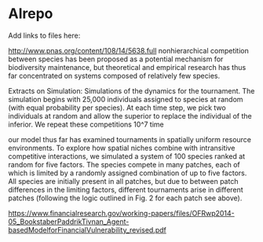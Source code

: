 # AIrepo
Add links to files here:



http://www.pnas.org/content/108/14/5638.full
nonhierarchical competition between species has been proposed as a potential mechanism for biodiversity maintenance, but theoretical and empirical research has thus far concentrated on systems composed of relatively few species.

Extracts on Simulation:
 Simulations of the dynamics for the tournament. The simulation begins with 25,000 individuals assigned to species at random (with equal probability per species). At each time step, we pick two individuals at random and allow the superior to replace the individual of the inferior. We repeat these competitions 10^7 time

our model thus far has examined tournaments in spatially uniform resource environments. To explore how spatial niches combine with intransitive competitive interactions, we simulated a system of 100 species ranked at random for five factors. The species compete in many patches, each of which is limited by a randomly assigned combination of up to five factors. All species are initially present in all patches, but due to between patch differences in the limiting factors, different tournaments arise in different patches (following the logic outlined in Fig. 2 for each patch see above).


https://www.financialresearch.gov/working-papers/files/OFRwp2014-05_BookstaberPaddrikTivnan_Agent-basedModelforFinancialVulnerability_revised.pdf
